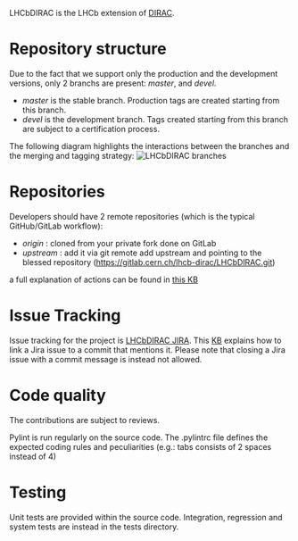 LHCbDIRAC is the LHCb extension of [DIRAC](https://github.com/DIRACGrid/DIRAC).

Repository structure
====================

Due to the fact that we support only the production and the development versions,
only 2 branchs are present: *master*, and *devel*.

* *master* is the stable branch. Production tags are created starting from this branch.
* *devel* is the development branch. Tags created starting from this branch are subject to a certification process.

The following diagram highlights the interactions between the branches and the merging and tagging strategy:
![LHCbDIRAC branches](https://docs.google.com/drawings/d/14UPBPGW2R8d7JBO9eHWw2tyD3ApEuUBmlDEFicoBs1U/pub?w=1011&h=726)


Repositories
============

Developers should have 2 remote repositories (which is the typical GitHub/GitLab workflow):

* *origin* : cloned from your private fork done on GitLab
* *upstream* : add it via git remote add upstream and pointing to the blessed repository (https://gitlab.cern.ch/lhcb-dirac/LHCbDIRAC.git)

a full explanation of actions can be found in [this KB](https://cern.service-now.com/service-portal/article.do?n=KB0003137)


Issue Tracking
==============

Issue tracking for the project is [LHCbDIRAC JIRA](https://its.cern.ch/jira/browse/LHCBDIRAC). 
This [KB](https://cern.service-now.com/service-portal/article.do?n=KB0003166) explains how to link a Jira issue to a commit that mentions it. Please note that closing a Jira issue with a commit message is instead not allowed.


Code quality
============

The contributions are subject to reviews.

Pylint is run regularly on the source code. The .pylintrc file defines the expected coding rules and peculiarities (e.g.: tabs consists of 2 spaces instead of 4)


Testing
======

Unit tests are provided within the source code. Integration, regression and system tests are instead in the tests directory.

